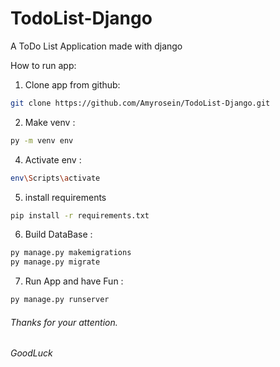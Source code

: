 # TodoList-Django
A ToDo List Application made with django

How to run app:

1. Clone app from github:
```bash
git clone https://github.com/Amyrosein/TodoList-Django.git
```
2. Make venv :

```bash
py -m venv env
```
4. Activate env :

```bash
env\Scripts\activate
```

5. install requirements
```bash
pip install -r requirements.txt
```
6. Build DataBase :

```bash
py manage.py makemigrations
py manage.py migrate
```

7. Run App and have Fun :

```bash
py manage.py runserver
```

###### Thanks for your attention.
###### GoodLuck